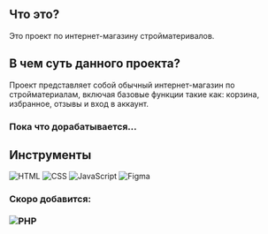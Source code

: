 ## Что это?
Это проект по интернет-магазину стройматеривалов. 
## В чем суть данного проекта? 
Проект представляет собой обычный интернет-магазин по стройматериалам, включая базовые функции такие как: корзина, избранное, отзывы и вход в аккаунт. 
### Пока что дорабатывается...
## Инструменты
<div>
  <img src="https://img.shields.io/badge/HTML5-E34F26?style=for-the-badge&logo=html5&logoColor=white" alt="HTML">
  <img src="https://img.shields.io/badge/CSS3-1572B6?style=for-the-badge&logo=css3&logoColor=white" alt="CSS">
  <img src="https://img.shields.io/badge/JavaScript-F7DF1E?style=for-the-badge&logo=javascript&logoColor=black" alt="JavaScript">
  <img src="https://img.shields.io/badge/Figma-F24E1E?style=for-the-badge&logo=figma&logoColor=white" alt="Figma">
</div>
<h3> Скоро добавится:
  <br>
  <br>
<div>
  <img src="https://img.shields.io/badge/php-%23777BB4.svg?style=for-the-badge&logo=php&logoColor=white" alt="PHP">
</div>
